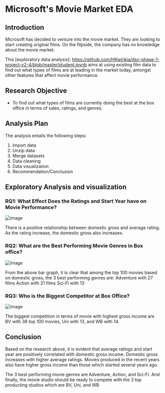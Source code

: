 # Microsoft's Movie Market EDA

## Introduction
Microsoft has decided to venture into the movie market. They are looking to start creating original films. On the filpside, the company has no knowledge about the movie market.

This [exploratory data analysis]: https://github.com/HKwirikia/dsc-phase-1-project-v2-4/blob/master/student.ipynb aims at using existing film data to find out what types of films are at leading in the market today, amongst other features that affect movie performance.

## Research Objective

- To find out what types of films are currently doing the best at the box office in terms of sales, ratings, and genres.

## Analysis Plan

The analysis entails the following steps:
    
1. Import data
2. Unzip data
3. Merge datasets
4. Data cleaning
5. Data visualization
6. Recommendation/Conclusion

## Exploratory Analysis and visualization
### RQ1: What Effect Does the Ratings and Start Year have on Movie Performance?
![image](https://user-images.githubusercontent.com/117145662/202926965-a64ae8a9-74d9-4c4f-8918-09179300fa61.png)

There is a positive relationship between domestic gross and average rating. As the rating increase, the domestic gross also increases.
### RQ2: What are the Best Performing Movie Genres in Box office?
![image](https://user-images.githubusercontent.com/117145662/202927014-18892126-79bf-416f-bb3b-be9b59abb9db.png)

From the above bar graph, it is clear that among the top 100 movies based on domestic gross, the 3 best performing genres are:
Adventure with 27 films
Action with 21 films
Sci-Fi with 13

### RQ3: Who is the Biggest Competitor at Box Office?
![image](https://user-images.githubusercontent.com/117145662/202927046-10f7cbca-781c-402e-9767-cb220d425c3c.png)

The biggest competition in terms of movie with highest gross income are BV with 38 top 100 movies, Uni with 13, and WB with 14.

## Conclusion

Based on the research above, it is evident that average ratings and start year are positively correlated with domestic gross income. Domestic gross increases with higher average ratings. Movies produced in the recent years also have higher gross income than those which started several years ago. 

The 3 best performing movie genres are Adventure, Action, and Sci-Fi. And finally, the movie studio should be ready to compete with the 3 top producting studios which are BV, Uni, and WB

